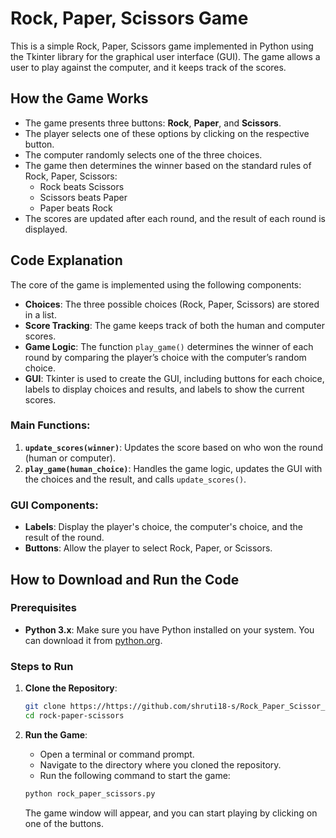 # Rock, Paper, Scissors Game

This is a simple Rock, Paper, Scissors game implemented in Python using the Tkinter library for the graphical user interface (GUI). The game allows a user to play against the computer, and it keeps track of the scores.

## How the Game Works

- The game presents three buttons: **Rock**, **Paper**, and **Scissors**.
- The player selects one of these options by clicking on the respective button.
- The computer randomly selects one of the three choices.
- The game then determines the winner based on the standard rules of Rock, Paper, Scissors:
  - Rock beats Scissors
  - Scissors beats Paper
  - Paper beats Rock
- The scores are updated after each round, and the result of each round is displayed.

## Code Explanation

The core of the game is implemented using the following components:

- **Choices**: The three possible choices (Rock, Paper, Scissors) are stored in a list.
- **Score Tracking**: The game keeps track of both the human and computer scores.
- **Game Logic**: The function `play_game()` determines the winner of each round by comparing the player’s choice with the computer’s random choice.
- **GUI**: Tkinter is used to create the GUI, including buttons for each choice, labels to display choices and results, and labels to show the current scores.

### Main Functions:

1. **`update_scores(winner)`**: Updates the score based on who won the round (human or computer).
2. **`play_game(human_choice)`**: Handles the game logic, updates the GUI with the choices and the result, and calls `update_scores()`.

### GUI Components:

- **Labels**: Display the player's choice, the computer's choice, and the result of the round.
- **Buttons**: Allow the player to select Rock, Paper, or Scissors.

## How to Download and Run the Code

### Prerequisites

- **Python 3.x**: Make sure you have Python installed on your system. You can download it from [python.org](https://www.python.org/downloads/).

### Steps to Run

1. **Clone the Repository**:
    ```bash
    git clone https://https://github.com/shruti18-s/Rock_Paper_Scissor_Python.git
    cd rock-paper-scissors
    ```

2. **Run the Game**:
    - Open a terminal or command prompt.
    - Navigate to the directory where you cloned the repository.
    - Run the following command to start the game:
    ```bash
    python rock_paper_scissors.py
    ```

    The game window will appear, and you can start playing by clicking on one of the buttons.
